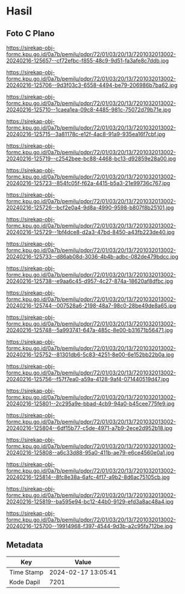 # Hasil

## Foto C Plano

https://sirekap-obj-formc.kpu.go.id/0a7b/pemilu/pdpr/72/01/03/20/13/7201032013002-20240216-125657--cf72efbc-f855-48c9-9d51-fa3afe8c7ddb.jpg

https://sirekap-obj-formc.kpu.go.id/0a7b/pemilu/pdpr/72/01/03/20/13/7201032013002-20240216-125706--9d3f03c3-6558-4494-be79-206986b7ba62.jpg

https://sirekap-obj-formc.kpu.go.id/0a7b/pemilu/pdpr/72/01/03/20/13/7201032013002-20240216-125710--1caea1ea-09c8-4485-981c-75072d79b71e.jpg

https://sirekap-obj-formc.kpu.go.id/0a7b/pemilu/pdpr/72/01/03/20/13/7201032013002-20240216-125715--3a81178c-e12f-4ac8-91a9-935ea16f7cbf.jpg

https://sirekap-obj-formc.kpu.go.id/0a7b/pemilu/pdpr/72/01/03/20/13/7201032013002-20240216-125719--c2542bee-bc88-4468-bc13-d92859e28a00.jpg

https://sirekap-obj-formc.kpu.go.id/0a7b/pemilu/pdpr/72/01/03/20/13/7201032013002-20240216-125723--854fc05f-f62a-4415-b5a3-21e99736c767.jpg

https://sirekap-obj-formc.kpu.go.id/0a7b/pemilu/pdpr/72/01/03/20/13/7201032013002-20240216-125726--bcf2e0a4-9d8a-4990-9598-b807f8b25101.jpg

https://sirekap-obj-formc.kpu.go.id/0a7b/pemilu/pdpr/72/01/03/20/13/7201032013002-20240216-125729--1bf4dce8-d2a3-47bd-8450-a43fb223de40.jpg

https://sirekap-obj-formc.kpu.go.id/0a7b/pemilu/pdpr/72/01/03/20/13/7201032013002-20240216-125733--d86ab08d-3036-4b4b-adbc-082de479bdcc.jpg

https://sirekap-obj-formc.kpu.go.id/0a7b/pemilu/pdpr/72/01/03/20/13/7201032013002-20240216-125738--e9aa6c45-d957-4c27-874a-18620af8dfbc.jpg

https://sirekap-obj-formc.kpu.go.id/0a7b/pemilu/pdpr/72/01/03/20/13/7201032013002-20240216-125744--007528a6-2198-48a7-98c0-28be49de8a65.jpg

https://sirekap-obj-formc.kpu.go.id/0a7b/pemilu/pdpr/72/01/03/20/13/7201032013002-20240216-125748--5a993741-647a-485c-8e00-b31671b56471.jpg

https://sirekap-obj-formc.kpu.go.id/0a7b/pemilu/pdpr/72/01/03/20/13/7201032013002-20240216-125752--81301db6-5c83-4251-8e00-6e152bb22b0a.jpg

https://sirekap-obj-formc.kpu.go.id/0a7b/pemilu/pdpr/72/01/03/20/13/7201032013002-20240216-125756--f57f7ea0-a59a-4128-9af4-071440519d47.jpg

https://sirekap-obj-formc.kpu.go.id/0a7b/pemilu/pdpr/72/01/03/20/13/7201032013002-20240216-125801--2c295a9e-bbad-4cb9-94a0-b45cee775fe9.jpg

https://sirekap-obj-formc.kpu.go.id/0a7b/pemilu/pdpr/72/01/03/20/13/7201032013002-20240216-125804--6df15b77-c5de-4971-a7b9-2ece2d952b18.jpg

https://sirekap-obj-formc.kpu.go.id/0a7b/pemilu/pdpr/72/01/03/20/13/7201032013002-20240216-125808--a6c33d88-95a0-411b-ae79-e6ce4560e0a1.jpg

https://sirekap-obj-formc.kpu.go.id/0a7b/pemilu/pdpr/72/01/03/20/13/7201032013002-20240216-125814--8fc8e38a-6afc-4f17-a9b2-8d6ac75105cb.jpg

https://sirekap-obj-formc.kpu.go.id/0a7b/pemilu/pdpr/72/01/03/20/13/7201032013002-20240216-125819--ba595e94-bc12-44b0-9129-efd3a8ac48a4.jpg

https://sirekap-obj-formc.kpu.go.id/0a7b/pemilu/pdpr/72/01/03/20/13/7201032013002-20240216-125700--19914968-f397-4544-9d3b-a2c95fa712be.jpg


## Metadata

| Key        | Value               |
| ---------- | ------------------- |
| Time Stamp | 2024-02-17 13:05:41 |
| Kode Dapil | 7201                |



